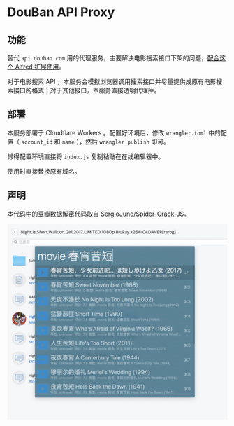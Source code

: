 # DouBan API Proxy

## 功能

替代 `api.douban.com` 用的代理服务，主要解决电影搜索接口下架的问题，[配合这个 Alfred 扩展使用](https://github.com/lucifr/Alfredv2-Extensions/blob/master/Douban.alfredworkflow)。

对于电影搜索 API ，本服务会模拟浏览器调用搜索接口并尽量提供成原有电影搜索接口的格式；对于其他接口，本服务直接透明代理掉。

## 部署

本服务部署于 Cloudflare Workers 。配置好环境后，修改 `wrangler.toml` 中的配置（ `account_id` 和 `name` ），然后 `wrangler publish` 即可。

懒得配置环境直接将 `index.js` 复制粘贴在在线编辑器中。

使用时直接替换原有域名。

## 声明

本代码中的豆瓣数据解密代码取自 [SergioJune/Spider-Crack-JS](https://github.com/SergioJune/Spider-Crack-JS)。

![screen-shot](.github/screen.jpg)